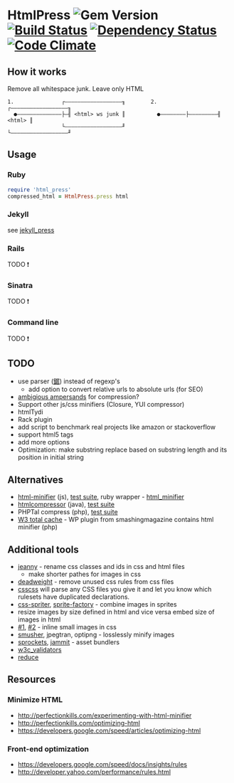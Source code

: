 # HtmlPress ![Gem Version](https://fury-badge.herokuapp.com/rb/html_press.png) [![Build Status](https://travis-ci.org/stereobooster/html_press.png?branch=master)](https://travis-ci.org/stereobooster/html_press) [![Dependency Status](https://gemnasium.com/stereobooster/html_press.png?travis)](https://gemnasium.com/stereobooster/html_press) [![Code Climate](https://codeclimate.com/badge.png)](https://codeclimate.com/github/stereobooster/html_press)

## How it works

Remove all whitespace junk. Leave only HTML

```
1.               ┌――――――――――――――――――╖        2.         ┌――――――――――――――――――╖
  ●――――――――――――――├―╢ <html> ws junk ║          ●――――――――├―――――――――╢ <html> ║
                 └――――――――――――――――――╜                   └――――――――――――――――――╜
```

## Usage

### Ruby
```ruby
require 'html_press'
compressed_html = HtmlPress.press html
```

### Jekyll
see [jekyll_press](https://github.com/stereobooster/jekyll_press)

### Rails
TODO :exclamation:

### Sinatra
TODO :exclamation:

### Command line
TODO :exclamation:

## TODO
  - use parser ([鋸](https://github.com/tenderlove/nokogiri)) instead of regexp's
    - add option to convert relative urls to absolute urls (for SEO)
  - [ambigious ampersands](http://mathiasbynens.be/notes/ambiguous-ampersands) for compression?
  - Support other js/css minifiers (Closure, YUI compressor)
  - htmlTydi
  - Rack plugin
  - add script to benchmark real projects like amazon or stackoverflow
  - support html5 tags
  - add more options
  - Optimization: make substring replace based on substring length and its position in initial string

## Alternatives
  - [html-minifier](https://github.com/kangax/html-minifier) (js), [test suite](https://github.com/kangax/html-minifier/blob/gh-pages/tests/index.html), ruby wrapper - [html_minifier](https://github.com/stereobooster/html_minifier)
  - [htmlcompressor](http://code.google.com/p/htmlcompressor/) (java), [test suite](http://code.google.com/p/htmlcompressor/source/browse/#svn%2Ftrunk%2Fsrc%2Ftest%2Fresources%2Fhtml%253Fstate%253Dclosed)
  - PHPTal compress (php), [test suite](https://svn.motion-twin.com/phptal/trunk/tests/CompressTest.php)
  - [W3 total cache](http://wordpress.org/extend/plugins/w3-total-cache/) - WP plugin from smashingmagazine contains html minifier (php)

## Additional tools
  - [jeanny](https://github.com/gfranco/jeanny) - rename css classes and ids in css and html files
    - make shorter pathes for images in css
  - [deadweight](https://github.com/aanand/deadweight) - remove unused css rules from css files
  - [csscss](http://zmoazeni.github.com/csscss/) will parse any CSS files you give it and let you know which rulesets have duplicated declarations.
  - [css-spriter](https://github.com/aberant/css-spriter), [sprite-factory](https://github.com/jakesgordon/sprite-factory) - combine images in sprites
  - resize images by size defined in html and vice versa embed size of images in html
  - [#1](http://habrahabr.ru/post/90761/), [#2](http://ap-project.org/English/Article/View/53/) - inline small images in css
  - [smusher](https://github.com/grosser/smusher), jpegtran, optipng - losslessly minify images
  - [sprockets](https://github.com/sstephenson/sprockets), [jammit](https://github.com/documentcloud/jammit) - asset bundlers
  - [w3c_validators](https://github.com/alexdunae/w3c_validators)
  - [reduce](https://github.com/grosser/reduce)

## Resources

### Minimize HTML
  - http://perfectionkills.com/experimenting-with-html-minifier
  - http://perfectionkills.com/optimizing-html
  - https://developers.google.com/speed/articles/optimizing-html

### Front-end optimization
  - https://developers.google.com/speed/docs/insights/rules
  - http://developer.yahoo.com/performance/rules.html
